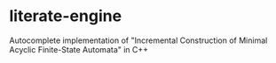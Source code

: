 # literate-engine
Autocomplete implementation of "Incremental Construction of Minimal Acyclic Finite-State Automata" in C++
